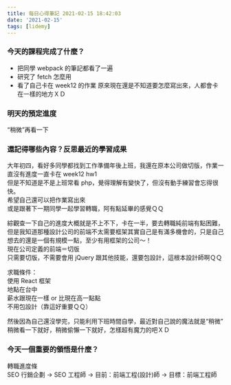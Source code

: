 ```yaml
---
title: 每日心得筆記 2021-02-15 18:42:03
date: '2021-02-15'
tags: [lidemy]
---
```


### 今天的課程完成了什麼？

- 把同學 webpack 的筆記都看了一遍
- 研究了 fetch 怎麼用
- 看了自己卡在 week12 的作業 原來現在還是不知道要怎麼寫出來，人都會卡在一樣的地方ＸＤ  


### 明天的預定進度

“稍微”再看一下

### 還記得哪些內容？反思最近的學習成果

大年初四，看好多同學都找到工作準備年後上班，我還在原本公司做切版，作業一直沒有進度一直卡在 week12 hw1  
但是不知道是不是上班常看 php，覺得理解有變快了，但沒有動手練習會忘得很快。  
希望自己還可以把作業寫出來  
或是跟著下一期同學一起學習轉職，阿有點延畢的感覺ＱＱ

綜觀查一下自己的進度大概就是不上不下，卡在一半，要去轉職純前端有點困難，但是我知道那種設計公司的前端不太需要框架其實自己是有滿多機會的，只是自己想去的還是一個有規模一點，至少有用框架的公司～！  
現在公司定義的前端＝切版  
只需要切版，不需要會用 jQuery 跟其他技能，還要包設計，這根本設計師啊ＱＱ

求職條件：  
使用 React 框架  
地點在台中  
薪水跟現在一樣 or 比現在高一點點  
不用包設計（靠這好重要ＱＱ）

然後因為自己還沒學完，只能利用下班時間自學，最近對自己說的魔法就是“稍微”  
稍微看一下就好，稍微偷懶一下就好，怎樣超有魔力的吧ＸＤ

### 今天一個重要的領悟是什麼？

轉職進度條  
SEO 行銷企劃 -> SEO 工程師 -> 目前：前端工程(設計)師 -> 目標：前端工程師
